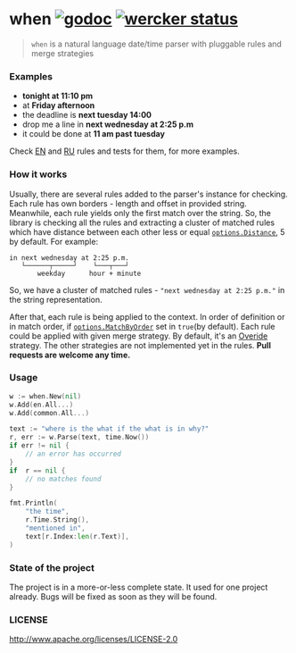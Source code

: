 # when [![godoc](http://img.shields.io/badge/godoc-reference-blue.svg?style=flat)](https://godoc.org/github.com/olebedev/when) [![wercker status](https://app.wercker.com/status/a04ca8246bf35621b2665a73c1ed765f/s/master "wercker status")](https://app.wercker.com/project/byKey/a04ca8246bf35621b2665a73c1ed765f)

> `when` is a natural language date/time parser with pluggable rules and merge strategies

### Examples

* **tonight at 11:10 pm**
* at **Friday afternoon**
* the deadline is **next tuesday 14:00**
* drop me a line in **next wednesday at 2:25 p.m**
* it could be done at **11 am past tuesday**

Check [EN](https://github.com/olebedev/when/blob/master/rules/en) and [RU](https://github.com/olebedev/when/blob/master/rules/ru) rules and tests for them, for more examples.

### How it works

Usually, there are several rules added to the parser's instance for checking. Each rule has own borders - length and offset in provided string. Meanwhile, each rule yields only the first match over the string. So, the library is checking all the rules and extracting a cluster of matched rules which have distance between each other less or equal [`options.Distance`](https://github.com/olebedev/when/blob/master/when.go#L141-L144), 5 by default. For example:

```
in next wednesday at 2:25 p.m.
   └──────┬─────┘    └───┬───┘
   	   weekday      hour + minute
```

So, we have a cluster of matched rules - `"next wednesday at 2:25 p.m."` in the string representation. 

After that, each rule is being applied to the context. In order of definition or in match order, if [`options.MatchByOrder`](https://github.com/olebedev/when/blob/master/when.go#L141-L144) set in `true`(by default). Each rule could be applied with given merge strategy. By default, it's an [Overide](https://github.com/olebedev/when/blob/master/rules/rules.go#L13) strategy. The other strategies are not implemented yet in the rules. **Pull requests are welcome any time.**

### Usage

```go
w := when.New(nil)
w.Add(en.All...)
w.Add(common.All...)

text := "where is the what if the what is in why?"
r, err := w.Parse(text, time.Now())
if err != nil {
	// an error has occurred
}
if  r == nil {
 	// no matches found
}

fmt.Println(
	"the time",
	r.Time.String(),
	"mentioned in",
	text[r.Index:len(r.Text)],
)
```

### State of the project

The project is in a more-or-less complete state. It used for one project already. Bugs will be fixed as soon as they will be found.

### LICENSE

http://www.apache.org/licenses/LICENSE-2.0


